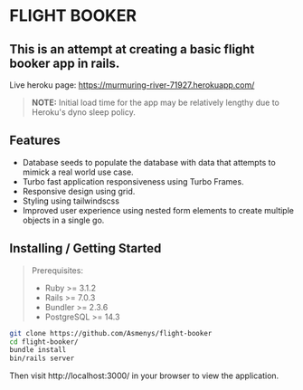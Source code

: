 # FLIGHT BOOKER

## This is an attempt at creating a basic flight booker app in rails.

Live heroku page: https://murmuring-river-71927.herokuapp.com/
> **NOTE:** Initial load time for the app may be relatively lengthy due to Heroku's dyno sleep policy.

## Features
* Database seeds to populate the database with data that attempts to mimick a real world use case.
* Turbo fast application responsiveness using Turbo Frames.
* Responsive design using grid.
* Styling using tailwindscss
* Improved user experience using nested form elements to create multiple objects in a single go.

## Installing / Getting Started

> Prerequisites:
> * Ruby >= 3.1.2
> * Rails >= 7.0.3
> * Bundler >= 2.3.6
> * PostgreSQL >= 14.3

```bash
git clone https://github.com/Asmenys/flight-booker
cd flight-booker/
bundle install
bin/rails server
```
Then visit http://localhost:3000/ in your browser to view the application.
